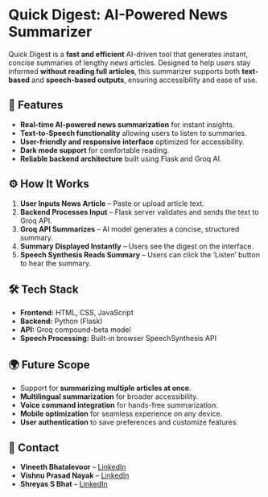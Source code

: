 # **Quick Digest: AI-Powered News Summarizer**

Quick Digest is a **fast and efficient** AI-driven tool that generates instant, concise summaries of lengthy news articles. Designed to help users stay informed **without reading full articles**, this summarizer supports both **text-based** and **speech-based outputs**, ensuring accessibility and ease of use.

## **🚀 Features**
- **Real-time AI-powered news summarization** for instant insights.
- **Text-to-Speech functionality** allowing users to listen to summaries.
- **User-friendly and responsive interface** optimized for accessibility.
- **Dark mode support** for comfortable reading.
- **Reliable backend architecture** built using Flask and Groq AI.

## **⚙️ How It Works**
1. **User Inputs News Article** – Paste or upload article text.
2. **Backend Processes Input** – Flask server validates and sends the text to Groq API.
3. **Groq API Summarizes** – AI model generates a concise, structured summary.
4. **Summary Displayed Instantly** – Users see the digest on the interface.
5. **Speech Synthesis Reads Summary** – Users can click the ‘Listen’ button to hear the summary.

## **🛠 Tech Stack**
- **Frontend:** HTML, CSS, JavaScript
- **Backend:** Python (Flask)
- **API:** Groq compound-beta model
- **Speech Processing:** Built-in browser SpeechSynthesis API

## **🌍 Future Scope**
- Support for **summarizing multiple articles at once**.
- **Multilingual summarization** for broader accessibility.
- **Voice command integration** for hands-free summarization.
- **Mobile optimization** for seamless experience on any device.
- **User authentication** to save preferences and customize features.

## **📧 Contact**
- **Vineeth Bhatalevoor** – [LinkedIn](https://www.linkedin.com/in/vineethbhatalevoor0507)  
- **Vishnu Prasad Nayak** – [LinkedIn](https://www.linkedin.com/in/vishnu-prasad-nayak-4b6333266)  
- **Shreyas S Bhat** – [LinkedIn](https://www.linkedin.com/in/shreyas-bhat-313424321)  
